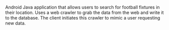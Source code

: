 Android Java application that allows users to search for football fixtures in their location. 
Uses a web crawler to grab the data from the web and write it to the database.
The client initiates this crawler to mimic a user requesting new data. 
